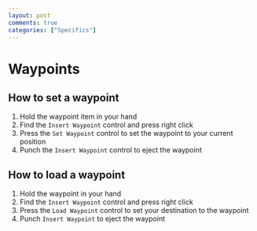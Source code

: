 ```yaml
---
layout: post
comments: true
categories: ["Specifics"]
---
```

# Waypoints

## How to set a waypoint

1. Hold the waypoint item in your hand
2. Find the `Insert Waypoint` control and press right click
3. Press the `Set Waypoint` control to set the waypoint to your current position
4. Punch the `Insert Waypoint` control to eject the waypoint

## How to load a waypoint

1. Hold the waypoint in your hand
2. Find the `Insert Waypoint` control and press right click
3. Press the `Load Waypoint` control to set your destination to the waypoint
4. Punch `Insert Waypoint` to eject the waypoint
